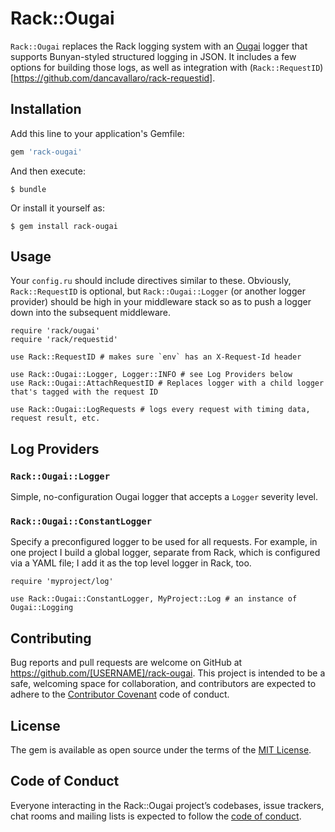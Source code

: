 # Rack::Ougai #
`Rack::Ougai` replaces the Rack logging system with an [Ougai](https://github.com/tilfin/ougai) logger
that supports Bunyan-styled structured logging in JSON. It includes a few options for building those logs,
as well as integration with (`Rack::RequestID`)[https://github.com/dancavallaro/rack-requestid].

## Installation ##
Add this line to your application's Gemfile:

```ruby
gem 'rack-ougai'
```

And then execute:

    $ bundle

Or install it yourself as:

    $ gem install rack-ougai

## Usage ##
Your `config.ru` should include directives similar to these. Obviously, `Rack::RequestID` is
optional, but `Rack::Ougai::Logger` (or another logger provider) should be high in your middleware
stack so as to push a logger down into the subsequent middleware.

```
require 'rack/ougai'
require 'rack/requestid'

use Rack::RequestID # makes sure `env` has an X-Request-Id header

use Rack::Ougai::Logger, Logger::INFO # see Log Providers below
use Rack::Ougai::AttachRequestID # Replaces logger with a child logger that's tagged with the request ID

use Rack::Ougai::LogRequests # logs every request with timing data, request result, etc.
```

## Log Providers ##

### `Rack::Ougai::Logger` ###
Simple, no-configuration Ougai logger that accepts a `Logger` severity level.

### `Rack::Ougai::ConstantLogger` ###
Specify a preconfigured logger to be used for all requests. For example, in one project I
build a global logger, separate from Rack, which is configured via a YAML file; I add it as the
top level logger in Rack, too.

```
require 'myproject/log'

use Rack::Ougai::ConstantLogger, MyProject::Log # an instance of Ougai::Logging
```

## Contributing ##
Bug reports and pull requests are welcome on GitHub at https://github.com/[USERNAME]/rack-ougai. This project is intended to be a safe, welcoming space for collaboration, and contributors are expected to adhere to the [Contributor Covenant](http://contributor-covenant.org) code of conduct.

## License ##
The gem is available as open source under the terms of the [MIT License](https://opensource.org/licenses/MIT).

## Code of Conduct ##
Everyone interacting in the Rack::Ougai project’s codebases, issue trackers, chat rooms and mailing lists is expected to follow the [code of conduct](https://github.com/[USERNAME]/rack-ougai/blob/master/CODE_OF_CONDUCT.md).
